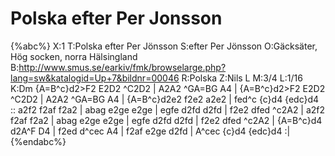 # Polska efter Per Jonsson

{%abc%}
X:1
T:Polska efter Per Jönsson
S:efter Per Jönsson
O:Gäcksäter, Hög socken, norra Hälsingland
B:http://www.smus.se/earkiv/fmk/browselarge.php?lang=sw&katalogid=Up+7&bildnr=00046
R:Polska
Z:Nils L
M:3/4
L:1/16
K:Dm
{A=B^c}d2>F2 E2D2 ^C2D2 | A2A2 ^GA=BG A4 | {A=B^c}d2>F2 E2D2 ^C2D2 | A2A2 ^GA=BG A4 |
{A=B^c}d2e2 f2e2 a2e2 | fed^c {c}d4 {edc}d4 :: a2f2 f2af f2a2 | abag e2ge e2ge |
egfe d2fd d2fd | f2e2 dfed ^c2A2 | a2f2 f2af f2a2 | abag e2ge e2ge |
egfe d2fd d2fd | f2e2 dfed ^c2A2 | {A=B^c}d4 d2A^F D4 | f2ed d^cec A4 | 
f2af e2ge d2fd | A^cec {c}d4 {edc}d4 :|
{%endabc%}
